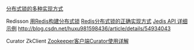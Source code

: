 
[分布式锁的多种实现方式](https://www.cnblogs.com/yuyutianxia/p/7149363.html)


Redisson
[用Redis构建分布式锁](http://ifeve.com/redis-lock/)
[Redis分布式锁的正确实现方式](https://www.cnblogs.com/linjiqin/p/8003838.html)
[Jedis API 详细示例](https://www.jianshu.com/p/125357ee7651)
http://blog.csdn.net/huxu981598436/article/details/54934043

Curator  ZkClient
[Zookeeper客户端Curator使用详解](https://www.jianshu.com/p/70151fc0ef5d)
